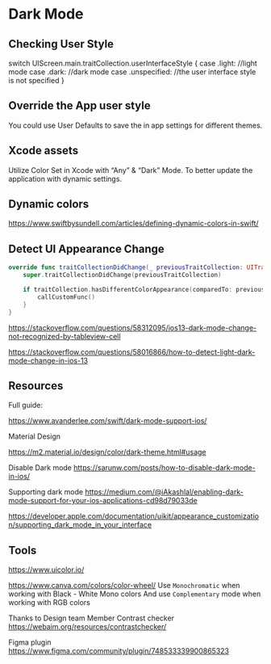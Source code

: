 # Dark Mode



## Checking User Style

switch UIScreen.main.traitCollection.userInterfaceStyle { case .light: //light mode case .dark: //dark mode case .unspecified: //the user interface style is not specified }

## Override the App user style

You could use User Defaults to save the in app settings for different themes.

## Xcode assets

Utilize Color Set in Xcode with “Any” & “Dark” Mode. To better update the application with dynamic settings.



## Dynamic colors

https://www.swiftbysundell.com/articles/defining-dynamic-colors-in-swift/


## Detect UI Appearance Change


```swift
override func traitCollectionDidChange(_ previousTraitCollection: UITraitCollection?) {
    super.traitCollectionDidChange(previousTraitCollection)

    if traitCollection.hasDifferentColorAppearance(comparedTo: previousTraitCollection) {
        callCustomFunc()
    }
}
```

https://stackoverflow.com/questions/58312095/ios13-dark-mode-change-not-recognized-by-tableview-cell

https://stackoverflow.com/questions/58016866/how-to-detect-light-dark-mode-change-in-ios-13

## Resources

Full guide: 

https://www.avanderlee.com/swift/dark-mode-support-ios/

Material Design

https://m2.material.io/design/color/dark-theme.html#usage

Disable Dark mode
https://sarunw.com/posts/how-to-disable-dark-mode-in-ios/

Supporting dark mode
https://medium.com/@iAkashlal/enabling-dark-mode-support-for-your-ios-applications-cd98d79033de

https://developer.apple.com/documentation/uikit/appearance_customization/supporting_dark_mode_in_your_interface
## Tools

https://www.uicolor.io/

https://www.canva.com/colors/color-wheel/
Use `Monochromatic` when working with Black - White Mono colors
And use `Complementary` mode when working with RGB colors

Thanks to Design team Member
Contrast checker
https://webaim.org/resources/contrastchecker/

Figma plugin 
https://www.figma.com/community/plugin/748533339900865323
